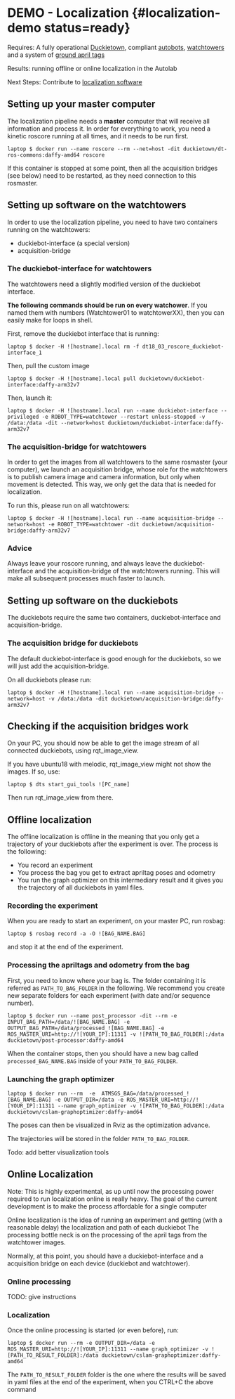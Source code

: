 # DEMO - Localization {#localization-demo status=ready}

<div class='requirements' markdown="1">

Requires: A fully operational [Duckietown](+opmanual_duckietown#duckietowns), compliant [autobots](#autolab-autobot-specs), [watchtowers](#watchtower-hardware) and a system of [ground april tags](#localization-apriltags-specs)

Results: running offline or online localization in the Autolab

Next Steps: Contribute to [localization software](#localization-software)
</div>

## Setting up your master computer

The localization pipeline needs a __master__ computer that will receive all information and process it. In order for everything to work, you need a kinetic roscore running at all times, and it needs to be run first.

    laptop $ docker run --name roscore --rm --net=host -dit duckietown/dt-ros-commons:daffy-amd64 roscore

If this container is stopped at some point, then all the acquisition bridges (see below) need to be restarted, as they need connection to this rosmaster.

## Setting up software on the watchtowers

In order to use the localization pipeline, you need to have two containers running on the watchtowers: 

- duckiebot-interface (a special version)
- acquisition-bridge

### The duckiebot-interface for watchtowers

The watchtowers need a slightly modified version of the duckiebot interface.

**The following commands should be run on every watchower**. If you named them with numbers (Watchtower01 to watchtowerXX), then you can easily make for loops in shell.

First, remove the duckiebot interface that is running:

    laptop $ docker -H ![hostname].local rm -f dt18_03_roscore_duckiebot-interface_1

Then, pull the custom image

    laptop $ docker -H ![hostname].local pull duckietown/duckiebot-interface:daffy-arm32v7

Then, launch it:

    laptop $ docker -H ![hostname].local run --name duckiebot-interface --privileged -e ROBOT_TYPE=watchtower --restart unless-stopped -v /data:/data -dit --network=host duckietown/duckiebot-interface:daffy-arm32v7

### The acquisition-bridge for watchtowers

In order to get the images from all watchtowers to the same rosmaster (your computer), we launch an acquisition bridge, whose role for the watchtowers is to publish camera image and camera information, but only when movement is detected. This way, we only get the data that is needed for localization.

To run this, please run on all watchtowers:

    laptop $ docker -H ![hostname].local run --name acquisition-bridge --network=host -e ROBOT_TYPE=watchtower -dit duckietown/acquisition-bridge:daffy-arm32v7

### Advice

Always leave your roscore running, and always leave the duckiebot-interface and the acquisition-bridge of the watchtowers running. This will make all subsequent processes much faster to launch.

## Setting up software on the duckiebots

The duckiebots require the same two containers, duckiebot-interface and acquisition-bridge.

### The acquisition bridge for duckiebots

The default duckiebot-interface is good enough for the duckiebots, so we will just add the acquisition-bridge.

On all duckiebots please run:

    laptop $ docker -H ![hostname].local run --name acquisition-bridge --network=host -v /data:/data -dit duckietown/acquisition-bridge:daffy-arm32v7

## Checking if the acquisition bridges work

On your PC, you should now be able to get the image stream of all connected duckiebots, using rqt_image_view.

If you have ubuntu18 with melodic, rqt_image_view might not show the images. If so, use:

    laptop $ dts start_gui_tools ![PC_name]

Then run rqt_image_view from there.

## Offline localization

The offline localization is offline in the meaning that you only get a trajectory of your duckiebots after the experiment is over. 
The process is the following:

- You record an experiment
- You process the bag you get to extract apriltag poses and odometry
- You run the graph optimizer on this intermediary result and it gives you the trajectory of all duckiebots in yaml files.

### Recording the experiment

When you are ready to start an experiment, on your master PC, run rosbag:

    laptop $ rosbag record -a -O ![BAG_NAME.BAG]

and stop it at the end of the experiment.

### Processing the apriltags and odometry from the bag

First, you need to know where your bag is. The folder containing it is referred as `PATH_TO_BAG_FOLDER` in the following. We recommend you create new separate folders for each experiment (with date and/or sequence number).

    laptop $ docker run --name post_processor -dit --rm -e INPUT_BAG_PATH=/data/![BAG_NAME.BAG] -e OUTPUT_BAG_PATH=/data/processed_![BAG_NAME.BAG] -e ROS_MASTER_URI=http://![YOUR_IP]:11311 -v ![PATH_TO_BAG_FOLDER]:/data duckietown/post-processor:daffy-amd64

When the container stops, then you should have a new bag called `processed_BAG_NAME.BAG` inside of your `PATH_TO_BAG_FOLDER`.

### Launching the graph optimizer

    laptop $ docker run --rm  -e  ATMSGS_BAG=/data/processed_![BAG_NAME.BAG] -e OUTPUT_DIR=/data -e ROS_MASTER_URI=http://![YOUR_IP]:11311 --name graph_optimizer -v ![PATH_TO_BAG_FOLDER]:/data duckietown/cslam-graphoptimizer:daffy-amd64

The poses can then be visualized in Rviz as the optimization advance.

The trajectories will be stored in the folder `PATH_TO_BAG_FOLDER`.

Todo: add better visualization tools

## Online Localization

Note: This is highly experimental, as up until now the processing power required to run localization online is really heavy. The goal of the current development is to make the process affordable for a single computer

Online localization is the idea of running an experiment and getting (with a reasonable delay) the localization and path of each duckiebot
The processing bottle neck is on the processing of the april tags from the watchtower images.

Normally, at this point, you should have a duckiebot-interface and a acquisition bridge on each device (duckiebot and watchtower).

### Online processing

TODO: give instructions

### Localization

Once the online processing is started (or even before), run:

    laptop $ docker run --rm -e OUTPUT_DIR=/data -e ROS_MASTER_URI=http://![YOUR_IP]:11311 --name graph_optimizer -v ![PATH_TO_RESULT_FOLDER]:/data duckietown/cslam-graphoptimizer:daffy-amd64

The `PATH_TO_RESULT_FOLDER` folder is the one where the results will be saved in yaml files at the end of the experiment, when you CTRL+C the above command


